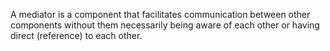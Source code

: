 A mediator is a component that facilitates communication between other components without them necessarily being aware of each other or having direct (reference) to each other.